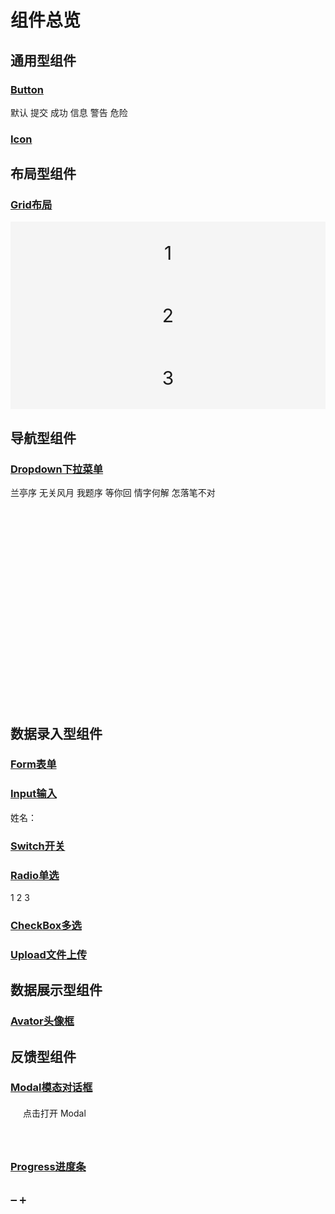 # 组件总览
## 通用型组件

### [Button](./通用型组件.md#button)
<div class="row">
    <fl-button >默认</fl-button>
    <fl-button type="primary">提交</fl-button>
    <fl-button type="success">成功</fl-button>
    <fl-button type="info">信息</fl-button>
    <fl-button type="warning">警告</fl-button>
    <fl-button type="danger">危险</fl-button>
</div>



### [Icon](./通用型组件.md#icon)
<div class="row">
  <fl-icon icon="chart_line_line" :size="60"></fl-icon>
  <fl-icon icon="address_book_line" :size="60" color="#409eff"></fl-icon>
  <fl-icon icon="android_line" :size="60" color="#67c23a"></fl-icon>
  <fl-icon icon="applet_line" :size="60" color="gray"></fl-icon>
  <fl-icon icon="emoji_line" :size="60" color="orange"></fl-icon>
  <fl-icon icon="thumb_up_line" :size="60" color="pink"></fl-icon>
</div>

## 布局型组件
### [Grid布局](./布局型组件.md#grid布局)
<fl-row :gutter="[ 1, 1 ]">
    <fl-col span="24" offset="0" class="item">1</fl-col>
    <fl-col span="24" offset="0" class="item">2</fl-col>
    <fl-col span="24" offset="0" class="item">3</fl-col>
</fl-row>

## 导航型组件
### [Dropdown下拉菜单](./导航型组件.md#dropdown-下拉菜单)
<div id="dropdown">
 <fl-dropdown>
   <fl-dropdownMenu>
     <fl-dropdownItem>兰亭序</fl-dropdownItem>
     <fl-dropdownItem>无关风月</fl-dropdownItem>
     <fl-dropdownItem disabled>我题序</fl-dropdownItem>
     <fl-dropdownItem>等你回</fl-dropdownItem>
     <fl-dropdownItem>情字何解</fl-dropdownItem>
     <fl-dropdownItem divided>怎落笔不对</fl-dropdownItem>
   </fl-dropdownMenu>
 </fl-dropdown>
</div>

## 数据录入型组件
### [Form表单](./数据录入型组件.md#Form表单)

### [Input输入](./数据录入型组件.md#Input)
姓名：<fl-input></fl-input>

### [Switch开关](./数据录入型组件.md#Switch)
<fl-switch v-model="active" activeText="已激活" inActiveText="未激活"></fl-switch>

### [Radio单选](./数据录入型组件.md#Radio单选)
<fl-radio-group v-model="radioGroup">
  <fl-radio label="0">1</fl-radio>
  <fl-radio label="1">2</fl-radio>
  <fl-radio label="2">3</fl-radio>
</fl-radio-group>

### [CheckBox多选](./数据录入型组件.md#CheckBox多选)
<fl-checkbox-group v-model="checkboxGroup">
  <fl-checkbox label="html"></fl-checkbox>
  <fl-checkbox label="css"></fl-checkbox>
  <fl-checkbox label="javaScript"></fl-checkbox>
</fl-checkbox-group>

### [Upload文件上传](./数据录入型组件.md#upload组件)
<fl-upload type="success" label="上传图片" :drag="true"></fl-upload>

## 数据展示型组件
### [Avator头像框](./数据展示型组件.md#Avator)
<div class="row">
  <fl-avator size="100" src="https://img.51miz.com/Element/00/88/60/42/3cb805be_E886042_a75650be.png"></fl-avator>
  <fl-avator size="100" square src="https://img.51miz.com/Element/00/88/60/42/3cb805be_E886042_a75650be.png"></fl-avator>
</div>

## 反馈型组件
### [Modal模态对话框](./反馈型组件.md#modal对话框)
<div class="modal-box">
<fl-button type="success" @click="modalVisible=true">点击打开 Modal</fl-button>
<fl-modal :modalVisible="modalVisible" @closeModal="closeModal">
  <template #footer>
    <fl-button class="foo" plain @click="modalVisible=false">取消</fl-button>
    <fl-button type="success" @click="modalVisible=false">确定</fl-button>
  </template>
</fl-modal>
</div>

### [Progress进度条](./反馈型组件.md#Progress)
<br>
<fl-button @click="lowerProgress">➖</fl-button>
<fl-button @click="addProgress">➕</fl-button>
<br>
<fl-progress size="200" :percentage="percentage" type="line" :color="customColors"></fl-progress>
<br>

<script>
export default {
  data() {
    return {
      checkboxGroup:[],
      radioGroup:[],
      active:false,
      modalVisible:false,
      percentage: 0,
      customColors: [
        { color: '#f56c6c', percentage: 20 },
        { color: '#e6a23c', percentage: 40 },
        { color: '#5cb87a', percentage: 60 },
        { color: '#1989fa', percentage: 80 },
        { color: '#6f7ad3', percentage: 100 }
      ],
    }
  },
  methods:{
    closeModal (value) {
      this.modalVisible = value
    },
    lowerProgress () {
      this.percentage -= 10
      if (this.percentage < 0) {
        this.percentage = 0
      }
    },
    addProgress () {
      this.percentage += 10
      if (this.percentage > 100) {
        this.percentage = 100
      }
    },
  }
}
</script>

<style lang="scss" scoped>
.row{
  margin-bottom: 10px;
  .fl-button{
    margin-right: 10px;
  }
  .fl-icon,.fl-avator{
    margin:0 9.5px;
  }
}
.item{
  height: 100px;
  background-color: #f5f5f5;
  display: flex;
  justify-content: center;
  align-items: center;
  font-size: 30px;
}
#dropdown{
  height: 350px;
}
.modal-box{
  height: 60px;
  margin: 20px ;
}
.foo:hover,.foo:focus{
  color: #67c23a!important;
  border-color: #67c23a!important;
}
</style>